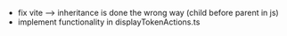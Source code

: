 - fix vite --> inheritance is done the wrong way (child before parent in js)
- implement functionality in displayTokenActions.ts